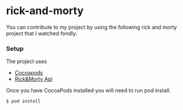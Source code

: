 # rick-and-morty

You can contribute to my project by using the following rick and morty project that I watched fondly.


### Setup

The project uses 
- [Cocoapods](https://cocoapods.org/)
- [Rick&Morty Api](https://rickandmortyapi.com/api)

Once you have CocoaPods installed you will need to run pod install.

```sh
$ pod install
```


